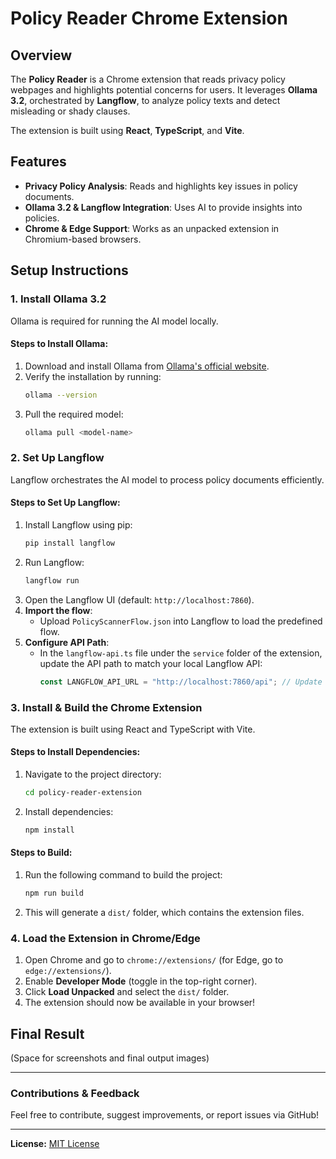 # Policy Reader Chrome Extension

## Overview

The **Policy Reader** is a Chrome extension that reads privacy policy webpages and highlights potential concerns for users. It leverages **Ollama 3.2**, orchestrated by **Langflow**, to analyze policy texts and detect misleading or shady clauses.

The extension is built using **React**, **TypeScript**, and **Vite**.

## Features

- **Privacy Policy Analysis**: Reads and highlights key issues in policy documents.
- **Ollama 3.2 & Langflow Integration**: Uses AI to provide insights into policies.
- **Chrome & Edge Support**: Works as an unpacked extension in Chromium-based browsers.

## Setup Instructions

### 1. Install Ollama 3.2

Ollama is required for running the AI model locally.

#### Steps to Install Ollama:

1. Download and install Ollama from [Ollama's official website](https://ollama.com/).
2. Verify the installation by running:
   ```sh
   ollama --version
   ```
3. Pull the required model:
   ```sh
   ollama pull <model-name>
   ```

### 2. Set Up Langflow

Langflow orchestrates the AI model to process policy documents efficiently.

#### Steps to Set Up Langflow:

1. Install Langflow using pip:
   ```sh
   pip install langflow
   ```
2. Run Langflow:
   ```sh
   langflow run
   ```
3. Open the Langflow UI (default: `http://localhost:7860`).
4. **Import the flow**:
   - Upload `PolicyScannerFlow.json` into Langflow to load the predefined flow.
5. **Configure API Path**:
   - In the `langflow-api.ts` file under the `service` folder of the extension, update the API path to match your local Langflow API:
     ```typescript
     const LANGFLOW_API_URL = "http://localhost:7860/api"; // Update if needed
     ```

### 3. Install & Build the Chrome Extension

The extension is built using React and TypeScript with Vite.

#### Steps to Install Dependencies:

1. Navigate to the project directory:
   ```sh
   cd policy-reader-extension
   ```
2. Install dependencies:
   ```sh
   npm install
   ```

#### Steps to Build:

1. Run the following command to build the project:
   ```sh
   npm run build
   ```
2. This will generate a `dist/` folder, which contains the extension files.

### 4. Load the Extension in Chrome/Edge

1. Open Chrome and go to `chrome://extensions/` (for Edge, go to `edge://extensions/`).
2. Enable **Developer Mode** (toggle in the top-right corner).
3. Click **Load Unpacked** and select the `dist/` folder.
4. The extension should now be available in your browser!

## Final Result

(Space for screenshots and final output images)

---

### Contributions & Feedback

Feel free to contribute, suggest improvements, or report issues via GitHub!

---

**License:** [MIT License](LICENSE)

